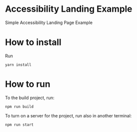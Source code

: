 # Accessibility Landing Example
Simple Accessibility Landing Page Example

# How to install

Run
```
yarn install
```

# How to run

To the build project, run:

```
npm run build
```

To turn on a server for the project, run also in another terminal:

```
npm run start
```